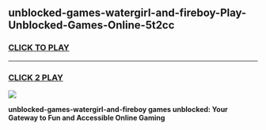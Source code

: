 
## unblocked-games-watergirl-and-fireboy-Play-Unblocked-Games-Online-5t2cc
<h3>
<a href="https://premium76.site?title=unblocked-games-watergirl-and-fireboy&ref=25A">CLICK TO PLAY</a></h3>
<hr>

<h3>
<a href="https://premium76.site?title=unblocked-games-watergirl-and-fireboy&ref=25A">CLICK 2 PLAY</a>
  
</h3>

<a href="https://premium76.site?title=unblocked-games-watergirl-and-fireboy&ref=25A"><img src="https://clearcache.store/games.png"></a>


**unblocked-games-watergirl-and-fireboy games unblocked: Your Gateway to Fun and Accessible Online Gaming**

